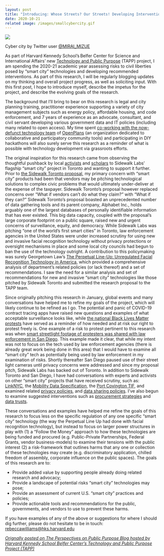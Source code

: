 ```yaml
---
layout: post
title: "Introducing: Whose Streets? Our Streets! Developing Interventions to Protect Civil Liberties in a 'Smart City'"
date: 2020-10-21
related image: /images/smallcybercity.gif
---
```


<img src="https://www.belfercenter.org/sites/default/files/styles/large/public/2020-10/cybercity.gif">
<p>Cyber city by Twitter user <a href="https://twitter.com/MIRAI_MIZUE">@MIRAI_MIZUE</a></p>

<p>As part of Harvard Kennedy School’s Belfer Center for Science and International Affairs’ new <a href="https://medium.com/r/?url=https%3A%2F%2Fwww.belfercenter.org%2Fproject%2Ftechnology-and-public-purpose"> Technology and Public Purpose</a> (TAPP) project, I am spending the 2020-21 academic year assessing risks to civil liberties posed by “smart city” technologies and developing recommended interventions. As part of this research, I will be regularly blogging updates on my thinking and overall project progress, as well as soliciting input. With this first post, I hope to introduce myself, describe the impetus for the project, and describe the evolving goals of the research.</p><p>The background that I’ll bring to bear on this research is legal and city planning training, practitioner experience supporting a variety of city management subjects such as energy policy, affordable housing, and code enforcement, and 7 years of experience as an advocate, consultant, and civil servant developing various government data and IT policies (including many related to open access). My time spent <a href="https://github.com/openplans/history-of">co-working with the now-defunct technology team</a> of <a href="https://www.openplans.org/">OpenPlans</a> (an organization dedicated to collaborative and participatory community tools) and participating in DIY hackathons will also surely serve this research as a reminder of what is possible with technology development via grassroots efforts.</p><p>The original inspiration for this research came from observing the thoughtful pushback by local <a href="https://www.blocksidewalk.ca/">activists</a> and <a href="https://some-thoughts.org/">scholars</a> to Sidewalk Labs’ flagship “smart city” project in Toronto and wanting to support it further. Prior to <a href="https://www.sidewalktoronto.ca/">the Sidewalk Toronto proposal</a>, my primary concern with “smart city” products had been that vendors may be pitching technological solutions to complex civic problems that would ultimately under-deliver at the expense of the taxpayer. Sidewalk Toronto’s proposal however replaced concerns over “What if vendors can’t do what they claim?” with “What if they can?” Sidewalk Toronto’s proposal boasted an unprecedented number of data gathering tools and its parent company, Alphabet Inc., holds arguably one of the largest databases of personally identifiable information that has ever existed. This big data capacity, coupled with the proposal’s large corporate footprint on a public square, raised new and urgent concerns of surveillance, equity, and democracy. While Sidewalk Labs was pitching “one of the world’s first smart cities” in Toronto, law enforcement agencies in the United States were under increased scrutiny for using new and invasive facial recognition technology without privacy protections or oversight mechanisms in place and some local city councils had begun to ban the use of the technology outright. A contribution to this policymaking was surely Georgetown Law’s <a href="https://www.perpetuallineup.org/sites/default/files/2016-12/The%20Perpetual%20Line-Up%20-%20Center%20on%20Privacy%20and%20Technology%20at%20Georgetown%20Law%20-%20121616.pdf">The Perpetual Line-Up: Unregulated  Facial Recognition Technology in America</a>, which provided a comprehensive analysis of department’s related policies (or lack thereof) and a set of recommendations. I saw the need for a similar analysis and set of recommendations for new and invasive “smart city” technologies like those pitched by Sidewalk Toronto and submitted the research proposal to the TAPP team.</p><p>Since originally pitching this research in January, global events and many conversations have helped me to refine my goals of the project, which will likely continue to be refined as I go. The potential and panic of COVID-19 contract tracing apps have raised new questions and examples of what acceptable surveillance looks like, while <a href="https://www.nytimes.com/interactive/2020/07/03/us/george-floyd-protests-crowd-size.html">the national Black Lives Matter protests</a> have served as a reminder of how needed and at risk our right to protest freely is. One example of a risk to protest pertinent to this research was when <a href="https://www.voiceofsandiego.org/topics/government/police-used-smart-streetlight-footage-to-investigate-protesters/">smart streetlight footage of protesters was shared with law enforcement in San Diego</a>. This example made it clear, that while my intent was not to focus on the tech used by law enforcement agencies (there is already great work being done in this area) that I would have to examine all “smart city” tech as potentially being used by law enforcement in my examination of risks. Shortly thereafter San Diego paused use of their street light cameras until privacy concerns were addressed and since my proposal pitch, Sidewalk Labs has backed out of Toronto. In addition to Sidewalk Toronto and San Diego, I have had conversations with experts and activists on other “smart city” projects that have received scrutiny, such as: <a href="https://www.link.nyc/">LinkNYC</a>, the <a href="https://ladot.io/wp-content/uploads/2018/12/What-is-MDS-Cities.pdf">Mobility Data Specification</a>, the <a href="https://pc.city/">Port Covington TIF</a>, and examined related <a href="https://www.link.nyc/privacy-policy.html">privacy policies</a>, and <a href="https://www.sandiego.gov/sites/default/files/police_department_procedure_on_streetlights_technology.pdf">data sharing policies</a>. I’ve also begun to examine suggested interventions such as <a href="https://monum.github.io/playbook/">procurement strategies</a> and <a href="https://www.sciencedirect.com/science/article/abs/pii/S0736585320301155">data trusts</a>.</p><p>These conversations and examples have helped me refine the goals of this research to focus less on the specific regulation of any one specific “smart city” technology (the way the Perpetual Line Up had done with facial recognition technology), but instead to focus on larger power structures in play with (1) a “Follow the Money” approach to how these technologies are being funded and procured (e.g. Public-Private Partnerships, Federal Grants, vendor business-models) to examine their tensions with the public interest (2) a risk-framework that outlines harms that any one or collection of these technologies may create (e.g. discriminatory application, chilled freedom of assembly, corporate influence on the public spaces). The goals of this research are to:</p><ul><li>Provide added value by supporting people already doing related research and advocacy;</li><li>Provide a landscape of potential risks “smart city” technologies may pose;</li><li>Provide an assessment of current U.S. “smart city” practices and policies;</li><li>Provide actionable tools and recommendations for the public, governments, and vendors to use to prevent these harms.</li></ul><p>If you have examples of any of the above or suggestions for where I should dig further, please do not hesitate to be in touch: <a href="mailto:rebeccawilliams@hks.harvard.edu">rebeccawilliams@hks.harvard.edu</a> </p>

_[Orignally posted on The Perspectives on Public Purpose Blog hosted by Harvard Kennedy School Belfer Center’s Technology and Public Purpose Project (TAPP)](https://www.belfercenter.org/publication/introducing-whose-streets-our-streets-developing-interventions-protect-civil-liberties)_
